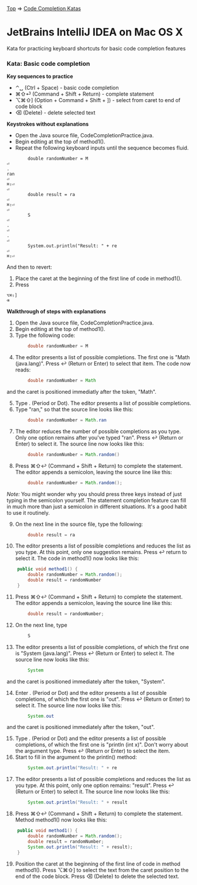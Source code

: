 [Top](README.md) => [Code Completion Katas](ij-osx-code-completion.md)

# JetBrains IntelliJ IDEA on Mac OS X

Kata for practicing keyboard shortcuts for basic code completion features

### Kata: Basic code completion

**Key sequences to practice**

- ⌃␣ (Ctrl + Space) - basic code completion
- ⌘⇧⏎ (Command + Shift + Return) - complete statement
- ⌥⌘⇧] (Option + Command + Shift + ]) - select from caret to end of code block
- ⌫ (Delete) - delete selected text

**Keystrokes without explanations**

- Open the Java source file, CodeCompletionPractice.java.
- Begin editing at the top of method1().
- Repeat the following keyboard inputs until the sequence becomes fluid.
```
        double randomNumber = M
⏎
.
ran
⏎
⌘⇧⏎
⏎
        double result = ra
⏎
⌘⇧⏎
⏎
        S
⏎
.
⏎
.
⏎
        System.out.println("Result: " + re
⏎
⌘⇧⏎
```

And then to revert:

1. Place the caret at the beginning of the first line of code in method1().
1. Press
```
⌥⌘⇧]
⌫
```

**Walkthrough of steps with explanations**

1. Open the Java source file, CodeCompletionPractice.java.
1. Begin editing at the top of method1().
1. Type the following code:
```java
        double randomNumber = M
```
4. The editor presents a list of possible completions. The first one is "Math (java.lang)". Press ↩ (Return or Enter) to select that item. The code now reads:
```java
        double randomNumber = Math
```
and the caret is positioned immediatly after the token, "Math".

5. Type . (Period or Dot). The editor presents a list of possible completions.
6. Type "ran," so that the source line looks like this:
```java
        double randomNumber = Math.ran
```
7. The editor reduces the number of possible completions as you type. Only one option remains after you've typed "ran". Press ↩ (Return or Enter) to select it. The source line now looks like this:
```java
        double randomNumber = Math.random()
```
8. Press ⌘⇧↩ (Command + Shift + Return) to complete the statement. The editor appends a semicolon, leaving the source line like this:
```java
        double randomNumber = Math.random();
```
_Note:_ You might wonder why you should press three keys instead of just typing in the semicolon yourself. The statement completion feature can fill in much more than just a semicolon in different situations. It's a good habit to use it routinely.

9. On the next line in the source file, type the following:
```java
        double result = ra
```
10. The editor presents a list of possible completions and reduces the list as you type. At this point, only one suggestion remains. Press ↩ return to select it. The code in method1() now looks like this:
```java
    public void method1() {
        double randomNumber = Math.random();
        double result = randomNumber
    }
```
11. Press ⌘⇧↩ (Command + Shift + Return) to complete the statement. The editor appends a semicolon, leaving the source line like this:
```java
        double result = randomNumber;
```
12. On the next line, type
```java
        S
```
13. The editor presents a list of possible completions, of which the first one is "System (java.lang)". Press ↩ (Return or Enter) to select it. The source line now looks like this:
```java
        System
```
and the caret is positioned immediately after the token, "System".

14. Enter . (Period or Dot) and the editor presents a list of possible completions, of which the first one is "out". Press ↩ (Return or Enter) to select it. The source line now looks like this:
```java
        System.out
```
and the caret is positioned immediately after the token, "out".

15. Type . (Period or Dot) and the editor presents a list of possible completions, of which the first one is "println (int x)". Don't worry about the argument type. Press ↩ (Return or Enter) to select the item.
16. Start to fill in the argument to the println() method:
```java
        System.out.println("Result: " + re
```
17. The editor presents a list of possible completions and reduces the list as you type. At this point, only one option remains: "result". Press ↩ (Return or Enter) to select it. The source line now looks like this:
```java
        System.out.println("Result: " + result
```
18. Press ⌘⇧↩ (Command + Shift + Return) to complete the statement. Method method1() now looks like this:
```java
    public void method1() {
        double randomNumber = Math.random();
        double result = randomNumber;
        System.out.println("Result: " + result);
    }
```
19. Position the caret at the beginning of the first line of code in method method1(). Press ⌥⌘⇧] to select the text from the caret position to the end of the code block. Press ⌫ (Delete) to delete the selected text.



